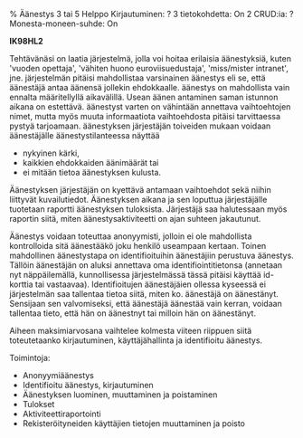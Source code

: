 % Äänestys
<arvosanamaksimi>3 tai 5</arvosanamaksimi>
<vaikeustaso>Helppo</vaikeustaso>
<comment>
Kirjautuminen:        ?
3 tietokohdetta:      On
2 CRUD:ia:            ?
Monesta-moneen-suhde: On
</comment>

**IK98HL2**

Tehtävänäsi on laatia järjestelmä, jolla voi hoitaa erilaisia äänestyksiä, kuten
'vuoden opettaja', 'vähiten huono euroviisuedustaja', 'miss/mister
intranet', jne. järjestelmän pitäisi mahdollistaa varsinainen äänestys eli
se, että äänestäjä antaa äänensä jollekin ehdokkaalle. äänestys on mahdollista
vain ennalta määritellyllä aikavälillä. Usean äänen antaminen saman istunnon
aikana on estettävä. äänestyst varten on vähintään annettava vaihtoehtojen
nimet, mutta myös muuta informaatiota vaihtoehdosta pitäisi tarvittaessa
pystyä tarjoamaan. äänestyksen järjestäjän toiveiden mukaan voidaan äänestäjälle
äänestystilanteessa näyttää

-   nykyinen kärki,
-   kaikkien ehdokkaiden äänimäärät tai
-   ei mitään tietoa äänestyksen kulusta.

Äänestyksen järjestäjän on kyettävä antamaan vaihtoehdot sekä niihin liittyvät
kuvailutiedot. Äänestyksen aikana ja sen loputtua järjestäjälle tuotetaan
raportti äänestyksen tuloksista. Järjestäjä saa halutessaan myös raportin
siitä, miten äänestysaktiviteetti on ajan suhteen jakautunut.

Äänestys voidaan toteuttaa anonyymisti, jolloin ei ole mahdollista
kontrolloida sitä äänestääkö joku henkilö useampaan kertaan. Toinen mahdollinen
äänestystapa on identifioituihin äänestäjiin perustuva äänestys. Tällöin äänestäjän
on aluksi annettava oma identifiointitietonsa (annetaan nyt näppäilemällä,
kunnollisessa järjestelmässä tässä pitäisi käyttää id-korttia tai vastaavaa).
Identifioitujen äänestäjäien ollessa kyseessä ei järjestelmän saa tallentaa
tietoa siitä, miten ko. äänestäjä on äänestänyt. Sensijaan sen valvomiseksi, että
äänestäjä äänestää vain kerran, voidaan tallentaa tieto, että hän on äänestnyt tai
milloin hän on äänestänyt.

Aiheen maksimiarvosana vaihtelee kolmesta viiteen riippuen siitä toteutetaanko
kirjautuminen, käyttäjähallinta ja identifioitu äänestys.

Toimintoja:

-  Anonyymiäänestys
-  Identifioitu äänestys, kirjautuminen
-  Äänestyksen luominen, muuttaminen ja poistaminen
-  Tulokset
-  Aktiviteettiraportointi
-  Rekisteröityneiden käyttäjien tietojen muuttaminen ja poisto
 
